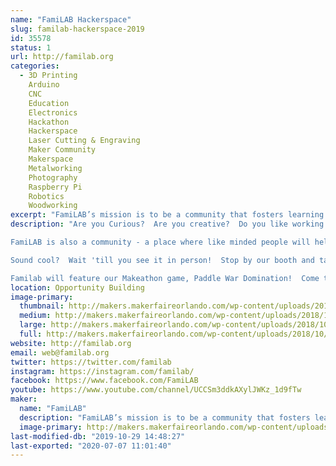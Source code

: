 ```yaml
---
name: "FamiLAB Hackerspace"
slug: familab-hackerspace-2019
id: 35578
status: 1
url: http://familab.org
categories:
  - 3D Printing
    Arduino
    CNC
    Education
    Electronics
    Hackathon
    Hackerspace
    Laser Cutting & Engraving
    Maker Community
    Makerspace
    Metalworking
    Photography
    Raspberry Pi
    Robotics
    Woodworking
excerpt: "FamiLAB’s mission is to be a community that fosters learning and creativity through hands-on projects, collaboration, and the sharing of skills &amp; tools to improve ourselves and enrich the world around us. A few of our members have been working on some amazing projects including building our new space. Check out our booth to see what we've been making!"
description: "Are you Curious?  Are you creative?  Do you like working with your hands - or do you think you would if you had the chance?  FamiLAB is a makerspace - a place where you can use shared tools and work areas to make cool stuff.

FamiLAB is also a community - a place where like minded people will help you with your project and share your excitement about your ideas.  We have tools for metal and woodworking, leather working, welding, laser cutting and 3D printing.  Or, for your softer (or software) side, we have electronics, software hacking, cosplay, leather work, multimedia night, and even a darkroom!  If your soft side is really squishy, check out the biohacking lab.   

Sound cool?  Wait 'till you see it in person!  Stop by our booth and talk to some of our members, or come out to the lab - we have an open house the first Tuesday of every month.  See what's happening by checking out our website, familab.org, or follow familab on social media by using the links below.

Familab will feature our Makeathon game, Paddle War Domination!  Come try your hand at a mechanical Pong-type game."
location: Opportunity Building
image-primary:
  thumbnail: http://makers.makerfaireorlando.com/wp-content/uploads/2018/10/DSC_0681-1-150x150.jpg
  medium: http://makers.makerfaireorlando.com/wp-content/uploads/2018/10/DSC_0681-1-300x199.jpg
  large: http://makers.makerfaireorlando.com/wp-content/uploads/2018/10/DSC_0681-1-1024x678.jpg
  full: http://makers.makerfaireorlando.com/wp-content/uploads/2018/10/DSC_0681-1.jpg
website: http://familab.org
email: web@familab.org
twitter: https://twitter.com/familab
instagram: https://instagram.com/familab/
facebook: https://www.facebook.com/FamiLAB
youtube: https://www.youtube.com/channel/UCCSm3ddkAXylJWKz_1d9fTw
maker:
  name: "FamiLAB"
  description: "FamiLAB’s mission is to be a community that fosters learning and creativity through hands-on projects, collaboration, and the sharing of skills & tools to improve ourselves and enrich the world around us."
  image-primary: http://makers.makerfaireorlando.com/wp-content/uploads/2015/05/Top-Logo3.gif
last-modified-db: "2019-10-29 14:48:27"
last-exported: "2020-07-07 11:01:40"
---
```

